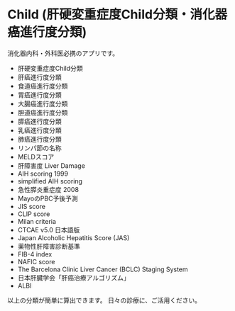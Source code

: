 # Child (肝硬変重症度Child分類・消化器癌進行度分類)

消化器内科・外科医必携のアプリです。
- 肝硬変重症度Child分類
- 肝癌進行度分類
- 食道癌進行度分類
- 胃癌進行度分類
- 大腸癌進行度分類
- 胆道癌進行度分類
- 膵癌進行度分類
- 乳癌進行度分類
- 肺癌進行度分類
- リンパ節の名称
- MELDスコア
- 肝障害度 Liver Damage
- AIH scoring 1999
- simplified AIH scoring
- 急性膵炎重症度 2008
- MayoのPBC予後予測
- JIS score
- CLIP score
- Milan criteria
- CTCAE v5.0 日本語版
- Japan Alcoholic Hepatitis Score (JAS)
- 薬物性肝障害診断基準
- FIB-4 index
- NAFIC score
- The Barcelona Clinic Liver Cancer (BCLC) Staging System
- 日本肝臓学会「肝癌治療アルゴリズム」
- ALBI

以上の分類が簡単に算出できます。
日々の診療に、ご活用ください。
